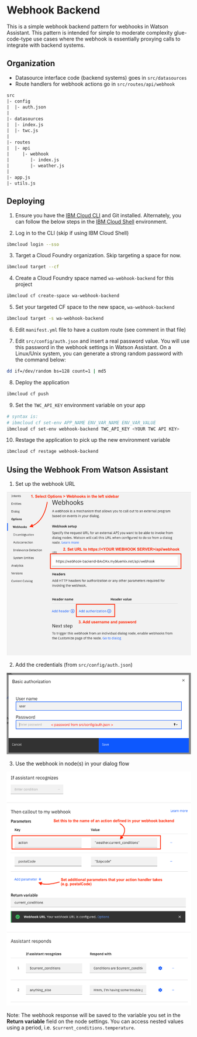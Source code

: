 # Webhook Backend
This is a simple webhook backend pattern for webhooks in Watson Assistant. This pattern is intended for simple to moderate complexity glue-code-type use cases where the webhook is essentially proxying calls to integrate with backend systems.

## Organization
- Datasource interface code (backend systems) goes in `src/datasources`
- Route handlers for webhook actions go in `src/routes/api/webhook`

```
src
|- config
|  |- auth.json
|
|- datasources
|  |- index.js
|  |- twc.js
|
|- routes
|  |- api
|     |- webhook
|        |- index.js
|        |- weather.js
|
|- app.js
|- utils.js
```

## Deploying
1. Ensure you have the [IBM Cloud CLI](https://cloud.ibm.com/docs/cli?topic=cli-install-ibmcloud-cli#install-ibmcloud-cli) and Git installed. Alternately, you can follow the below steps in the [IBM Cloud Shell](https://cloud.ibm.com/docs/cloud-shell?topic=cloud-shell-getting-started) environment.

2. Log in to the CLI (skip if using IBM Cloud Shell)
```bash
ibmcloud login --sso
```
3. Target a Cloud Foundry organization. Skip targeting a space for now.
```bash
ibmcloud target --cf
```
4. Create a Cloud Foundry space named `wa-webhook-backend` for this project 
```bash
ibmcloud cf create-space wa-webhook-backend
```
5. Set your targeted CF space to the new space, `wa-webhook-backend`
```bash
ibmcloud target -s wa-webhook-backend
```
6. Edit `manifest.yml` file to have a custom route (see comment in that file)

7. Edit `src/config/auth.json` and insert a real password value. You will use this password in the webhook settings in Watson Assistant. On a Linux/Unix system, you can generate a strong random password with the command below:
```bash
dd if=/dev/random bs=128 count=1 | md5
```

8. Deploy the application
```bash
ibmcloud cf push
```

9. Set the `TWC_API_KEY` environment variable on your app
```bash
# syntax is: 
# ibmcloud cf set-env APP_NAME ENV_VAR_NAME ENV_VAR_VALUE
ibmcloud cf set-env webhook-backend TWC_API_KEY <YOUR TWC API KEY>
```

10. Restage the application to pick up the new environment variable
```bash
ibmcloud cf restage webhook-backend
```

## Using the Webhook From Watson Assistant

1. Set up the webhook URL
<img src='./docs/images/wa_options_webhook.png'>

2. Add the credentials (from `src/config/auth.json`)
<img src='./docs/images/wa_options_password.png'>

3. Use the webhook in node(s) in your dialog flow
<img src='./docs/images/wa_node_settings.png'>

Note: The webhook response will be saved to the variable you set in the **Return variable** field on the node settings. You can access nested values using a period, i.e. `$current_conditions.temperature`.